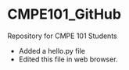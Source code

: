 # CMPE101_GitHub
Repository for CMPE 101 Students

- Added a hello.py file
- Edited this file in web browser.
